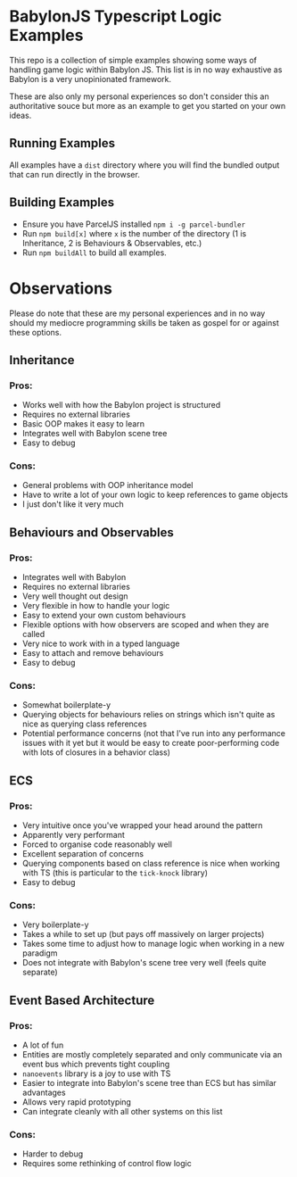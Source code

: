 # BabylonJS Typescript Logic Examples

This repo is a collection of simple examples showing some ways of handling game logic within Babylon JS. This list is in no way exhaustive as Babylon is a very unopinionated framework.

These are also only my personal experiences so don't consider this an authoritative souce but more as an example to get you started on your own ideas.

## Running Examples
All examples have a `dist` directory where you will find the bundled output that can run directly in the browser.

## Building Examples
- Ensure you have ParcelJS installed `npm i -g parcel-bundler`
- Run `npm build[x]`  where `x` is the number of the directory (1 is Inheritance, 2 is Behaviours & Observables, etc.)
- Run `npm buildAll` to build all examples.

# Observations

Please do note that these are my personal experiences and in no way should my mediocre programming skills be taken as gospel for or against these options.

## Inheritance

### Pros:
- Works well with how the Babylon project is structured
- Requires no external libraries
- Basic OOP makes it easy to learn
- Integrates well with Babylon scene tree
- Easy to debug

### Cons:
- General problems with OOP inheritance model
- Have to write a lot of your own logic to keep references to game objects
- I just don't like it very much

## Behaviours and Observables

### Pros:
- Integrates well with Babylon
- Requires no external libraries
- Very well thought out design
- Very flexible in how to handle your logic
- Easy to extend your own custom behaviours
- Flexible options with how observers are scoped and when they are called
- Very nice to work with in a typed language
- Easy to attach and remove behaviours
- Easy to debug

### Cons:
- Somewhat boilerplate-y
- Querying objects for behaviours relies on strings which isn't quite as nice as querying class references
- Potential performance concerns (not that I've run into any performance issues with it yet but it would be easy to create poor-performing code with lots of closures in a behavior class)

## ECS

### Pros:
- Very intuitive once you've wrapped your head around the pattern
- Apparently very performant
- Forced to organise code reasonably well
- Excellent separation of concerns
- Querying components based on class reference is nice when working with TS (this is particular to the `tick-knock` library)
- Easy to debug

### Cons:
- Very boilerplate-y
- Takes a while to set up (but pays off massively on larger projects)
- Takes some time to adjust how to manage logic when working in a new paradigm
- Does not integrate with Babylon's scene tree very well (feels quite separate)

## Event Based Architecture

### Pros:
- A lot of fun
- Entities are mostly completely separated and only communicate via an event bus which prevents tight coupling
- `nanoevents` library is a joy to use with TS
- Easier to integrate into Babylon's scene tree than ECS but has similar advantages
- Allows very rapid prototyping
- Can integrate cleanly with all other systems on this list

### Cons:
- Harder to debug
- Requires some rethinking of control flow logic
